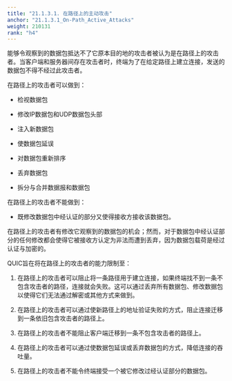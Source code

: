 ```yaml
---
title: "21.1.3.1. 在路径上的主动攻击"
anchor: "21.1.3.1_On-Path_Active_Attacks"
weight: 210131
rank: "h4"
---
```


能够令观察到的数据包抵达不了它原本目的地的攻击者被认为是在路径上的攻击者。当客户端和服务器间存在攻击者时，终端为了在给定路径上建立连接，发送的数据包不得不经过此攻击者。

在路径上的攻击者可以做到：

* 检视数据包

* 修改IP数据包和UDP数据包头部

* 注入新数据包

* 使数据包延误

* 对数据包重新排序

* 丢弃数据包

* 拆分与合并数据报和数据包

在路径上的攻击者不能做到：

* 既修改数据包中经认证的部分又使得接收方接收该数据包。

在路径上的攻击者有修改它观察到的数据包的机会；然而，对于数据包中经认证部分的任何修改都会使得它被接收方认定为非法而遭到丢弃，因为数据包载荷是经过认证与加密的。

QUIC旨在将在路径上的攻击者的能力限制至：

1. 在路径上的攻击者可以阻止将一条路径用于建立连接，如果终端找不到一条不包含攻击者的路径，连接就会失败。这可以通过丢弃所有数据包、修改数据包以使得它们无法通过解密或其他方式来做到。

2. 在路径上的攻击者可以通过使新路径上的地址验证失败的方式，阻止连接迁移到一条依旧包含攻击者的路径上。

3. 在路径上的攻击者不能阻止客户端迁移到一条不包含攻击者的路径上。

4. 在路径上的攻击者可以通过使数据包延误或丢弃数据包的方式，降低连接的吞吐量。

5. 在路径上的攻击者不能令终端接受一个被它修改过经认证部分的数据包。

